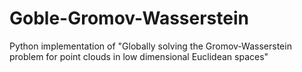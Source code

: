 # Goble-Gromov-Wasserstein
Python implementation of "Globally solving the Gromov-Wasserstein problem for point clouds in low dimensional Euclidean spaces"

